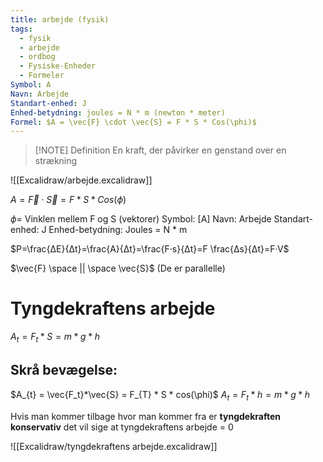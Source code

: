 ```yaml
---
title: arbejde (fysik)
tags:
  - fysik
  - arbejde
  - ordbog
  - Fysiske-Enheder
  - Formeler
Symbol: A
Navn: Arbejde
Standart-enhed: J
Enhed-betydning: joules = N * m (newton * meter)
Formel: $A = \vec{F} \cdot \vec{S} = F * S * Cos(\phi)$
---
```

> [!NOTE] Definition
> En kraft, der påvirker en genstand over en strækning


![[Excalidraw/arbejde.excalidraw]]


$A = \vec{F} \cdot \vec{S} = F * S * Cos(\phi)$ 

$\phi =$ Vinklen mellem F og S (vektorer)
Symbol: [A]
Navn: Arbejde
Standart-enhed: J
Enhed-betydning: Joules = N * m

$P=\frac{ΔE}{Δt}=\frac{A}{Δt}=\frac{F·s}{Δt}=F \frac{Δs}{Δt}=F·V$

$\vec{F} \space || \space \vec{S}$  (De er parallelle)

# Tyngdekraftens arbejde
$A_{t} = F_{t}*S = m*g*h$

## Skrå bevægelse:
$A_{t} = \vec{F_t}*\vec{S} = F_{T} * S * cos(\phi)$
$A_{t} = F_{t}*h = m*g*h$

Hvis man kommer tilbage hvor man kommer fra er **tyngdekraften konservativ** det vil sige at tyngdekraftens arbejde = 0

![[Excalidraw/tyngdekraftens arbejde.excalidraw]]
